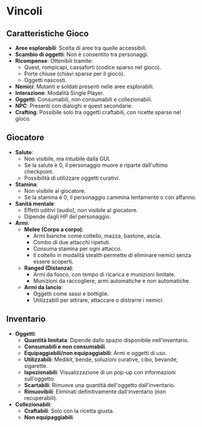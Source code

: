 # Vincoli

## Caratteristiche Gioco
- **Aree esplorabili**: Scelta di aree tra quelle accessibili.
- **Scambio di oggetti**: Non è consentito tra personaggi.
- **Ricompense**: Ottenibili tramite:
  - Quest, rompicapi, cassaforti (codice sparso nel gioco).
  - Porte chiuse (chiavi sparse per il gioco).
  - Oggetti nascosti.
- **Nemici**: Mutanti e soldati presenti nelle aree esplorabili.
- **Interazione**: Modalità Single Player.
- **Oggetti**: Consumabili, non consumabili e collezionabili.
- **NPC**: Presenti con dialoghi e quest secondarie.
- **Crafting**: Possibile solo tra oggetti craftabili, con ricette sparse nel gioco.

## Giocatore
- **Salute**:
  - Non visibile, ma intuibile dalla GUI.
  - Se la salute è 0, il personaggio muore e riparte dall'ultimo checkpoint.
  - Possibilità di utilizzare oggetti curativi.
- **Stamina**:
  - Non visibile al giocatore.
  - Se la stamina è 0, il personaggio cammina lentamente o con affanno.
- **Sanità mentale**:
  - Effetti uditivi (audio), non visibile al giocatore.
  - Dipende dagli HP del personaggio.
- **Armi**:
  - **Melee (Corpo a corpo)**:
    - Armi bianche come coltello, mazza, bastone, ascia.
    - Combo di due attacchi ripetuti.
    - Consuma stamina per ogni attacco.
    - Il coltello in modalità stealth permette di eliminare nemici senza essere scoperti.
  - **Ranged (Distanza)**:
    - Armi da fuoco, con tempo di ricarica e munizioni limitate.
    - Munizioni da raccogliere, armi automatiche e non automatiche.
  - **Armi da lancio**:
    - Oggetti come sassi e bottiglie.
    - Utilizzabili per attirare, attaccare o distrarre i nemici.

## Inventario
- **Oggetti**:
  - **Quantità limitata**: Dipende dallo spazio disponibile nell'inventario.
  - **Consumabili e non consumabili**.
  - **Equipaggiabili/non equipaggiabili**: Armi e oggetti di uso.
  - **Utilizzabili**: Medikit, bende, soluzioni curative, cibo, bevande, sigarette.
  - **Ispezionabili**: Visualizzazione di un pop-up con informazioni sull'oggetto.
  - **Scartabili**: Rimuove una quantità dell'oggetto dall'inventario.
  - **Rimuovibili**: Eliminati definitivamente dall'inventario (non recuperabili).
- **Collezionabili**:
  - **Craftabili**: Solo con la ricetta giusta.
  - **Non equipaggiabili**.
